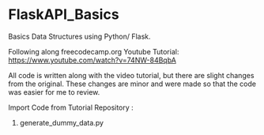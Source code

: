 # FlaskAPI_Basics
Basics Data Structures using Python/ Flask.

Following along freecodecamp.org Youtube Tutorial: https://www.youtube.com/watch?v=74NW-84BqbA

All code is written along with the video tutorial, but there are slight changes from the original. These changes are minor and were made so that the code was easier for me to review. 

Import Code from Tutorial Repository :
1) generate_dummy_data.py
